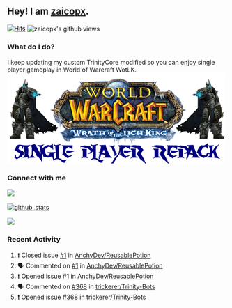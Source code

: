 ## Hey! I am [zaicopx](https://Github.com/zaicopx).
[![Hits](https://hits.seeyoufarm.com/api/count/incr/badge.svg?url=https%3A%2F%2Fgithub.com%2Fzaicopx)](https://github.com/zaicopx)
<img align="center" src="https://gpvc.arturio.dev/zaicopx" alt="zaicopx's github views" />

### What do I do?

I keep updating my custom TrinityCore modified so you can enjoy single player gameplay in World of Warcraft WotLK. 
  <img align="center" src="https://github.com/zaicopx/zaicopx/blob/master/WotLK%20Single%20Player%20Repack--resize.png" />
</a>

### Connect with me
[![](https://img.shields.io/badge/zaicopx%20Discord-Connect%20with%20me!-green)](https://discordapp.com/users/zaicopx)

[![github_stats](https://github-readme-stats.vercel.app/api?username=zaicopx&show_icons=true&theme=tokyonight)](https://github.com/zaicopx)

<!--<a href="https://github-readme-stats.zaicopx.vercel.app/api?username=zaicopx&show_icons=true&theme=dark">
  <img align="center" src="https://github-readme-stats.zaicopx.vercel.app/api?username=zaicopx&show_icons=true&theme=dark" />
</a>-->
<a href="https://github-readme-stats.zaicopx.vercel.app/api?username=zaicopx&show_icons=true&theme=dark">
  <img align="center" src="https://github-readme-stats.vercel.app/api/top-langs/?username=zaicopx&layout=compact&theme=dark" />
</a>

### Recent Activity

<!--START_SECTION:activity-->
1. ❗️ Closed issue [#1](https://github.com/AnchyDev/ReusablePotion/issues/1) in [AnchyDev/ReusablePotion](https://github.com/AnchyDev/ReusablePotion)
2. 🗣 Commented on [#1](https://github.com/AnchyDev/ReusablePotion/issues/1) in [AnchyDev/ReusablePotion](https://github.com/AnchyDev/ReusablePotion)
3. ❗️ Opened issue [#1](https://github.com/AnchyDev/ReusablePotion/issues/1) in [AnchyDev/ReusablePotion](https://github.com/AnchyDev/ReusablePotion)
4. 🗣 Commented on [#368](https://github.com/trickerer/Trinity-Bots/issues/368) in [trickerer/Trinity-Bots](https://github.com/trickerer/Trinity-Bots)
5. ❗️ Opened issue [#368](https://github.com/trickerer/Trinity-Bots/issues/368) in [trickerer/Trinity-Bots](https://github.com/trickerer/Trinity-Bots)
<!--END_SECTION:activity-->
